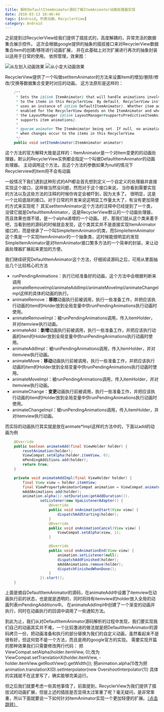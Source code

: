 ```yaml
---
title: 解析DefaultItemAnimator源码了解ItemAnimator动画处理器实现
date: 2016-03-13 10:46:44
tags: [Android, 列表动画，RecyclerView]
category: Android
---
```


之前提到过RecyclerView给我们提供了插拔式的，高度解耦的，异常灵活的数据集合展示控件。
这次会根据google提供的抽象的插拔接口来对RecyclerView数据集合item的创建/移除进行动画扩展，
并在此基础上对次扩展进行再次的抽象封装以适用于日常的使用。
依照管理，效果图：

![从左划入动画效果](http://nightfarmer.github.io/public/static/image/leftInAnimator.gif) ![从小变大动画效果](http://nightfarmer.github.io/public/static/image/inoutAnimator.gif)

<!-- more -->
RecyclerView提供了一个叫做setItemAnimator的方法来设置Item的增加/删除/修改/交换等数据集合变更时对应的动画。
这方法原形是这样的：
```java
    /**
     * Sets the {@link ItemAnimator} that will handle animations involving changes
     * to the items in this RecyclerView. By default, RecyclerView instantiates and
     * uses an instance of {@link DefaultItemAnimator}. Whether item animations are
     * enabled for the RecyclerView depends on the ItemAnimator and whether
     * the LayoutManager {@link LayoutManager#supportsPredictiveItemAnimations()
     * supports item animations}.
     *
     * @param animator The ItemAnimator being set. If null, no animations will occur
     * when changes occur to the items in this RecyclerView.
     */
    public void setItemAnimator(ItemAnimator animator)
```
这个方法的官方解释大致是这样的：ItemAnimator是一个对item变更的的动画处理器，默认的RecyclerView实例都会指定一个叫做DefaultItemAnimator的动画处理器。
主动调用这个方法，且这个方法的参数如果为null的情况下Recyclerview的item将不会有动画

一般情况下我们遇到这种形式的API都会首先想到定义一个自定义的处理器并直接实现这个接口，这样做当然没问题，然而对于这个接口来说，
当你看到需要实现的方法以及这些方法的注释的时候你肯定会被吓到，因为太多了。
很明显，这是一个比较底层的接口。对于日常的开发来说这明显工作量太大了，有没有更加简便的方式来实现呢？
其实setItemAnimator这个方法的注释中已经提到了一个类，没错它就是DefaultItemAnimator，这是RecyclerView默认的一个动画处理器，而且效果也很不错，是一个alpha递增的一个动画。
好，那我们就从这个类来着手吧，当看到他的源码的时候就会发现，这个类其实并不是直接实现ItemAnimator接口的，而是继承了一个叫SimpleItemAnimator的类，而SimpleItemAnimator这个类是一个实现ItemAnimator的一个抽象类，这时候能很明显的发现SimpleItemAnimator是对ItemAnimator接口繁多方法的一个简单的封装，来让动画处理器扩展起来更加的方便。

我们继续研究DefaultItemAnimator这个方法，仔细阅读源码之后，可用从里面抽出几个比较核心的方法
- runPendingAnimations：执行已经准备好的动画，这个方法中会根据判断来调用animateRemoveImpl/animateAddImpl/animateMoveImpl/animateChangeImpl这样的具体的动画的执行。
- animateRemove：**移除**动画执行前被调用，执行一些准备工作，并把应该执行动画的item的Holder放到全局变量中供runPendingAnimations执行动画时使用。
- animateRemoveImpl：被runPendingAnimations调用，传入itemHolder，并对itemview执行动画。
- animateAdd：**新增**动画执行前被调用，执行一些准备工作，并把应该执行动画的item的Holder放到全局变量中供runPendingAnimations执行动画时使用。
- animateAddImpl：被runPendingAnimations调用，传入itemHolder，并对itemview执行动画。
- animateMove：**移动**动画执行前被调用，执行一些准备工作，并把应该执行动画的item的Holder放到全局变量中供runPendingAnimations执行动画时使用。
- animateMoveImpl：被runPendingAnimations调用，传入itemHolder，并对itemview执行动画。
- animateChange：**变更**动画执行前被调用，执行一些准备工作，并把应该执行动画的item的Holder放到全局变量中供runPendingAnimations执行动画时使用。
- animateChangeImpl：被runPendingAnimations调用，传入itemHolder，并对itemview执行动画。

而实际的动画执行其实就是放在animate*Impl这样的方法中的，下面以add的动画为例
```java
    @Override
    public boolean animateAdd(final ViewHolder holder) {
        resetAnimation(holder);
        ViewCompat.setAlpha(holder.itemView, 0);
        mPendingAdditions.add(holder);
        return true;
    }

    private void animateAddImpl(final ViewHolder holder) {
        final View view = holder.itemView;
        final ViewPropertyAnimatorCompat animation = ViewCompat.animate(view);
        mAddAnimations.add(holder);
        animation.alpha(1).setDuration(getAddDuration()).
                setListener(new VpaListenerAdapter() {
                    @Override
                    public void onAnimationStart(View view) {
                        dispatchAddStarting(holder);
                    }
                    @Override
                    public void onAnimationCancel(View view) {
                        ViewCompat.setAlpha(view, 1);
                    }

                    @Override
                    public void onAnimationEnd(View view) {
                        animation.setListener(null);
                        dispatchAddFinished(holder);
                        mAddAnimations.remove(holder);
                        dispatchFinishedWhenDone();
                    }
                }).start();
    }
```
上面是摘自DefaultItemAnimator的源码，在animateAdd中设置了itemview在动画执行前的状态，也是就是透明的，同时将持有itemview的holder放入全局的动画列表mPendingAdditions中。
在animateAddImpl中创建了一个渐变的动画并执行，同时在动画执行的回调中调用了一些通知方法。

到此为止，我们从对DefaultItemAnimator源码解析的过程中发现，我们要实现我们自己的动画其实并不难，一个比较激进的做法就是把DefaultItemAnimator的源码拷贝一份，把动画准备和执行的部分替换为我们的自定义动画，虽然看起来不是很有好，但这何尝不是一个方法，而且是用的google官方的实现。
需要实现开篇的那种效果我们只需要修改两行代码：
把ViewCompat.setAlpha(holder.itemView, 0);改为ViewCompat.setTranslationX(holder.itemView, -holder.itemView.getRootView().getWidth());
把animation.alpha(1)改为把animation.translationX(0).setInterpolator(new OvershootInterpolator(1))
具体的实践就不在这里写了，确实能够完美运行。

但之后我们就要考虑一些其他事情了，前面提到，RecyclerView为我们提供了插拔试的动画扩展，但是上述的插拔是否显得太过笨重了呢？毫无疑问，是非常笨重，所以下面就要说一下如何针对itemAnimator实现一个更加轻便的扩展。[（点击跳转）](/2016/03/13/BaseItemAnimator/)



